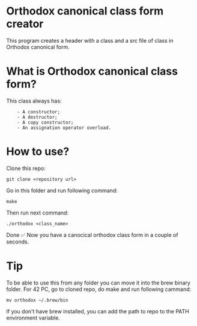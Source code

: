 # Orthodox canonical class form creator

This program creates a header with a class and a src file of class in Orthodox canonical form.

# What is Orthodox canonical class form?

This class always has:
```
    - A constructor;
    - A destructor;
    - A copy constructor;
    - An assignation operator overload.
 ```
# How to use?

Clone this repo:
```
git clone <repository url>
```
Go in this folder and run following command:
```
make
```
Then run next command:
```
./orthodox <class_name>
```
Done ✅ Now you have a canocical orthodox class form in a couple of seconds.
# Tip

To be able to use this from any folder you can move it into the brew binary folder. For 42 PC, go to cloned repo, do make and run following cammand:
```
mv orthodox ~/.brew/bin
```
If you don't have brew installed, you can add the path to repo to the PATH environment variable.
